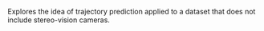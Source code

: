 Explores the idea of trajectory prediction applied to a dataset that does not include stereo-vision cameras.

